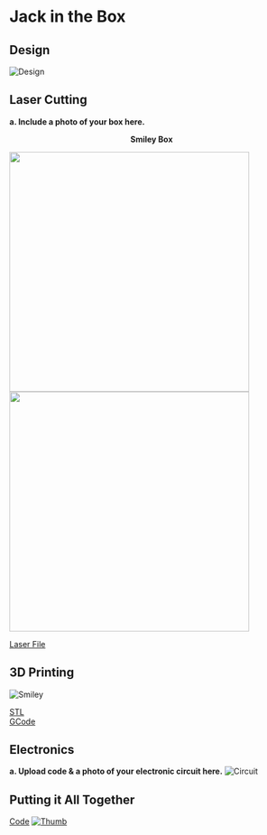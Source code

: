# Jack in the Box

## Design

![Design](https://github.com/zachgitt/IDD-Fa19-Lab5/blob/master/planets.jpg)


## Laser Cutting

**a. Include a photo of your box here.**
<p align="center"> <b> Smiley Box </b> </p>
<p align="center">
<p float="left">
  <img src="https://github.com/zachgitt/IDD-Fa19-Lab5/blob/master/box_planets.JPG" width="425" />
  <img src="https://github.com/zachgitt/IDD-Fa19-Lab5/blob/master/box_name.JPG" width="425" /> 
</p>

[Laser File](https://github.com/zachgitt/IDD-Fa19-Lab5/blob/master/planets.ai)

## 3D Printing

![Smiley](https://github.com/zachgitt/IDD-Fa19-Lab5/blob/master/smiley.JPG)

[STL](https://github.com/zachgitt/IDD-Fa19-Lab5/blob/master/smiley.stl) <br>
[GCode](https://github.com/zachgitt/IDD-Fa19-Lab5/blob/master/planets.gcode)

## Electronics

**a. Upload code & a photo of your electronic circuit here.**
![Circuit](https://github.com/zachgitt/IDD-Fa19-Lab5/blob/master/circuit.JPG)

## Putting it All Together

[Code](https://github.com/zachgitt/IDD-Fa19-Lab5/blob/master/JackInABox.ino)
[![Thumb](https://github.com/zachgitt/IDD-Fa19-Lab5/blob/master/thumb.png)](https://youtu.be/6BptUZd56x8)
